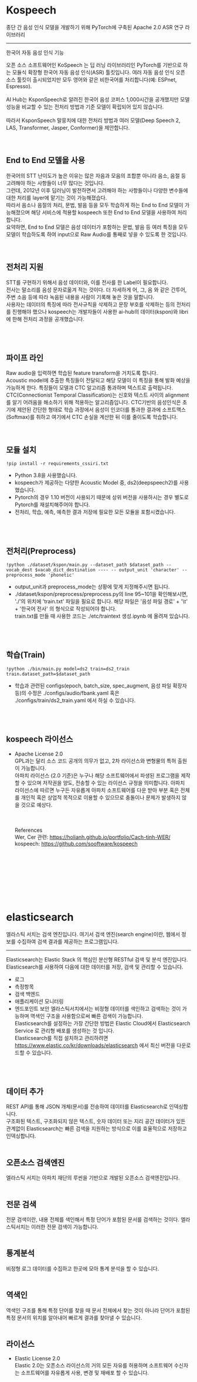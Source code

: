 Kospeech
=============
종단 간 음성 인식 모델을 개발하기 위해 PyTorch에 구축된 Apache 2.0 ASR 연구 라이브러리

<hr>

 한국어 자동 음성 인식 기능<br>

오픈 소스 소프트웨어인 KoSpeech 는 딥 러닝 라이브러리인 PyTorch를 기반으로 하는 모듈식 확장형 한국어 자동 음성 인식(ASR) 툴킷입니다. 여러 자동 음성 인식 오픈 소스 툴킷이 출시되었지만 모두 영어와 같은 비한국어를 처리합니다(예: ESPnet, Espresso). 
<br>
<br>
AI Hub는 KsponSpeech로 알려진 한국어 음성 코퍼스 1,000시간을 공개했지만 모델 성능을 비교할 수 있는 전처리 방법과 기준 모델이 확립되어 있지 않습니다. <br>
<br>
따라서 KsponSpeech 말뭉치에 대한 전처리 방법과 여러 모델(Deep Speech 2, LAS, Transformer, Jasper, Conformer)을 제안합니다.<br>
<br><br>


End to End 모델을 사용
-----------
한국어의 STT 난이도가 높은 이유는 많은 자음과 모음의 조합뿐 아니라 음소, 음절 등 고려해야 하는 사항들이 너무 많다는 것입니다. <br>
그런데, 2012년 이후 딥러닝이 발전하면서 고려해야 하는 사항들이나 다양한 변수들에 대한 처리를 layer에 맡기는 것이 가능해졌습다. <br>
따라서 음소나 음절의 처리, 문법, 발음 등을 모두 학습하게 하는 End to End 모델이 가능해졌으며 해당 서비스에 적용할 kospeech 또한 End to End 모델을 사용하여 처리합니다. <br>
요약하면, End to End 모델은 음성 데이터가 포함하는 문법, 발음 등 여러 특징을 모두 모델이 학습하도록 하여 input으로 Raw Audio를 통째로 넣을 수 있도록 한 것입니다. <br><br><br>

전처리 지원
---------

STT를 구현하기 위해서 음성 데이터와, 이를 전사를 한 Label이 필요합니다. <br>
전사는 말소리를 음성 문자로옮겨 적는 것이다. 더 자세하게 어, 그, 음 와 같은 간투어, 주변 소음 등에 따라 녹음된 내용을 사람이 기록해 놓은 것을 말합니다.<br>
사용자는 데이터의 특징에 따라 전사규칙을 삭제하고 문장 부호를 삭제하는 등의 전처리를 진행해야 했으나 kospeech는 개발자들이 사용한 ai-hub의 데이터(kspon)와 libri에 한해 전처리 과정을 공개했습니다.<br>
<br><br><br>


파이프 라인
------------
Raw audio을 입력하면 학습된 feature transform을 거치도록 합니다. <br>
Acoustic model에 추출한 특징들이 전달되고 해당 모델이 이 특징을 통해 발화 예상을 가능하게 한다. 특징들이 모델과 CTC 알고리즘 통과하며 텍스트로 출력됩니다.<br>
CTC(Connectionist Temporal Classification)는 신호와 텍스트 사이의 alignment를 알기 어려움을 해소하기 위해 적용하는 알고리즘입니다. CTC기반의 음성인식은 초기에 제안된 간단한 형태로 학습 과정에서 음성이 인코더를 통과한 결과에 소프트맥스(Softmax)를 취하고 여기에서 CTC 손실을 계산한 뒤 이를 줄이도록 학습합니다.
<br><br><br>


모듈 설치
-----------
```!pip install -r requirements_cssiri.txt```
<br>
- Python 3.8을 사용했습니다.<br>
- kospeech가 제공하는 다양한 Acoustic Model 중, ds2(deepspeech2)를 사용했습니다.<br>
- Pytorch의 경우 1.10 버전이 사용되기 때문에 상위 버전을 사용하시는 경우 별도로 Pytorch를 재설치해주어야 합니다.<br>
- 전처리, 학습, 예측, 예측한 결과 저장에 필요한 모든 모듈을 포함시켰습니다.<br><br><br><br>

전처리(Preprocess)
------------
```!python ./dataset/kspon/main.py --dataset_path $dataset_path --vocab_dest $vacab_dict_destination ---- -- output_unit 'character' --preprocess_mode 'phonetic' ```
<br>
- output_unit과 preprocess_mode는 상황에 맞게 지정해주시면 됩니다.<br>
- ./dataset/kspon/preprocess/preprocess.py의 line 95~101을 확인해보시면, './'의 위치에 'train.txt' 파일을 필요로 합니다. 해당 파일은 '음성 파일 경로' + '\t' + '한국어 전사' 의 형식으로 작성되어야 합니다.<br>
train.txt를 만들 때 사용한 코드는 ./etc/traintext 생성.ipynb 에 올려져 있습니다.<br><br><br><br>

학습(Train)
-------------------
```!python ./bin/main.py model=ds2 train=ds2_train train.dataset_path=$dataset_path```
<br>
- 학습과 관련된 configs(epoch, batch_size, spec_augment, 음성 파일 확장자 등)의 수정은 ./configs/audio/fbank.yaml 혹은 ./configs/train/ds2_train.yaml 에서 하실 수 있습니다.<br><br><br><br>

kospeech 라이선스
--------------
- Apache License 2.0<br>
GPL과는 달리 소스 코드 공개의 의무가 없고, 2차 라이선스와 변형물의 특허 출원이 가능합니다. <br>
아파치 라이선스 (2.0 기준)은 누구나 해당 소프트웨어에서 파생된 프로그램을 제작할 수 있으며 저작권을 양도, 전송할 수 있는 라이선스 규정을 의미합니다. 
아파치 라이선스에 따르면 누구든 자유롭게 아파치 소프트웨어를 다운 받아 부분 혹은 전체를 개인적 혹은 상업적 목적으로 이용할 수 있으므로 충돌이나 문제가 발생하지 않을 것으로 예상다.<br>
<br><br><br>
References <br>
Wer, Cer 관련: https://holianh.github.io/portfolio/Cach-tinh-WER/ <br>
kospeech: https://github.com/sooftware/kospeech
<br><br><br><br><br><br><br><br><br>

elasticsearch
==========

엘라스틱 서치는 검색 엔진입니다. 여기서 검색 엔진(search engine)이란, 웹에서 정보를 수집하여 검색 결과를 제공하는 프로그램입니다. <br>
<hr>

Elasticsearch는 Elastic Stack 의 핵심인 분산형 RESTful 검색 및 분석 엔진입니다. <br>
Elasticsearch를 사용하여 다음에 대한 데이터를 저장, 검색 및 관리할 수 있습니다. <br>
- 로그
- 측정항목
- 검색 백엔드
- 애플리케이션 모니터링
- 엔드포인트 보안
엘라스틱서치에서는 비정형 데이터를 색인하고 검색하는 것이 가능하며 역색인 구조을 사용함으로써 빠른 검색이 가능합니다.<br>
Elasticsearch를 설정하는 가장 간단한 방법은 Elastic Cloud에서 Elasticsearch Service 로 관리형 배포를 생성하는 것 입니다.<br>
Elasticsearch를 직접 설치하고 관리하려면 https://www.elastic.co/kr/downloads/elasticsearch 에서 최신 버전을 다운로드할 수 있습니다.<br>
<br><br><br>

데이터 추가
--------------

REST API를 통해 JSON 개체(문서)를 전송하여 데이터를 Elasticsearch로 인덱싱합니다. <br>
구조화된 텍스트, 구조화되지 않은 텍스트, 숫자 데이터 또는 지리 공간 데이터가 있든 관계없이 Elasticsearch는 빠른 검색을 지원하는 방식으로 이를 효율적으로 저장하고 인덱싱합니다.
<br><br>

오픈소스 검색엔진
--------

엘라스틱 서치는 아파치 재단의 루씬을 기반으로 개발된 오픈소스 검색엔진입니다.<br><br>

전문 검색
----------

전문 검색이란, 내용 전체를 색인해서 특정 단어가 포함된 문서를 검색하는 것이다. 엘라스틱서치는 이러한 전문 검색이 가능합니다.<br><br>

통계분석
----------
비정형 로그 데이터를 수집하고 한곳에 모아 통계 분석을 할 수 있습니다.<br><br>

역색인
------------

역색인 구조를 통해 특정 단어를 찾을 때 문서 전체에서 찾는 것이 아니라 단어가 포함된 특정 문서의 위치를 알아내어 빠르게 결과를 찾아낼 수 있습니다.<br><br>

라이선스
------------

- Elastic License 2.0 <br>
Elastic 2.0는 오픈소스 라이선스의 거의 모든 자유를 허용하며 소프트웨어 수신자는 소프트웨어를 자유롭게 사용, 변경 및 재배포 할 수 있습니다.
